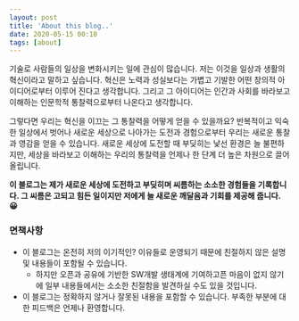 ```yaml
---
layout: post
title: 'About this blog..'
date: 2020-05-15 00:10
tags: [about]
---
```


기술로 사람들의 일상을 변화시키는 일에 관심이 많습니다. 저는 이것을 일상과 생활의 혁신이라고 말하고 싶습니다. 혁신은 노력과 성실보다는 가볍고 기발한 어떤 창의적 아이디어로부터 이루어 진다고 생각합니다. 그리고 그 아이디어는 인간과 사회를 바라보고 이해하는 인문학적 통찰력으로부터 나온다고 생각합니다.

그렇다면 우리는 혁신을 이끄는 그 통찰력을 어떻게 얻을 수 있을까요? 반복적이고 익숙한 일상에서 벗어나 새로운 세상으로 나아가는 도전과 경험으로부터 우리는 새로운 통찰과 영감을 얻을 수 있습니다. 새로운 세상에 도전할 때 부딪히는 낯선 환경은 늘 불편하지만, 세상을 바라보고 이해하는 우리의 통찰력을 언제나 한 단계 더 높은 차원으로 끌어 올립니다.

**이 블로그는 제가 새로운 세상에 도전하고 부딪히며 씨름하는 소소한 경험들을 기록합니다. 그 씨름은 고되고 힘든 일이지만 저에게 늘 새로운 깨달음과 기회를 제공해 줍니다. 😀**

### 면책사항

- 이 블로그는 온전히 저의 이기적인? 이유들로 운영되기 때문에 친절하지 않은 설명 및 내용들이 포함될 수 있습니다.
  - 하지만 오픈과 공유에 기반한 SW개발 생태계에 기여하고픈 마음이 없지 않기에 일부 내용들에서는 소소한 친절함을 발견하실 수도 있을 것입니다.
- 이 블로그는 정확하지 않거나 잘못된 내용을 포함할 수 있습니다. 부족한 부분에 대한 피드백은 언제나 환영합니다.
